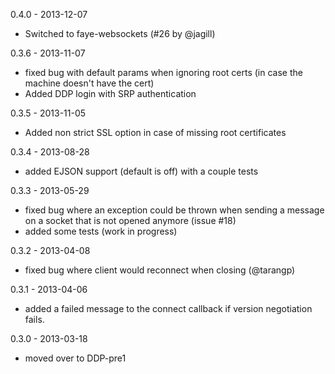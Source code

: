 0.4.0 - 2013-12-07
  - Switched to faye-websockets (#26 by @jagill)

0.3.6 - 2013-11-07
  - fixed bug with default params when ignoring root certs (in case the machine doesn't have the cert)
  - Added DDP login with SRP authentication

0.3.5 - 2013-11-05
 - Added non strict SSL option in case of missing root certificates

0.3.4 - 2013-08-28
 - added EJSON support (default is off) with a couple tests

0.3.3 - 2013-05-29
 - fixed bug where an exception could be thrown when sending a message on a socket that is not opened anymore (issue #18)
 - added some tests (work in progress)

0.3.2 - 2013-04-08
  - fixed bug where client would reconnect when closing (@tarangp)

0.3.1 - 2013-04-06
  - added a failed message to the connect callback if version negotiation fails.

0.3.0 - 2013-03-18
  - moved over to DDP-pre1
